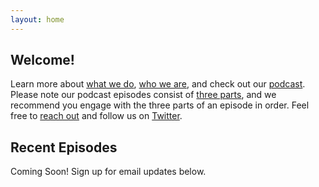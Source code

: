 ```yaml
---
layout: home
---
```


## Welcome!
Learn more about [what we do](/about#about), [who we are](/about#team), and check out our [podcast](/podcast). Please note our podcast episodes consist of [three parts](/about#podcast), and we recommend you engage with the three parts of an episode in order. Feel free to [reach out](/contact) and follow us on [Twitter](https://twitter.com/recipes4resist).

## Recent Episodes
Coming Soon! Sign up for email updates below.

<!-- beneath this gets populated from the _posts folder by home.html -->